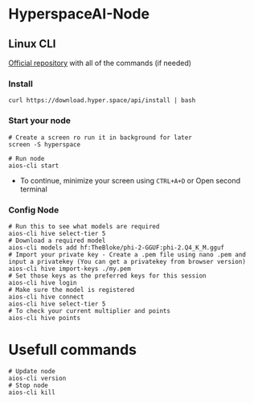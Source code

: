 # HyperspaceAI-Node

## Linux CLI
[Official repository](https://github.com/hyperspaceai/aios-cli?tab=readme-ov-file) with all of the commands (if needed)
### Install
```
curl https://download.hyper.space/api/install | bash
```

### Start your node
```console
# Create a screen ro run it in background for later
screen -S hyperspace

# Run node
aios-cli start
```
* To continue, minimize your screen using `CTRL+A+D` or Open second terminal

### Config Node
```console
# Run this to see what models are required
aios-cli hive select-tier 5
# Download a required model
aios-cli models add hf:TheBloke/phi-2-GGUF:phi-2.Q4_K_M.gguf
# Import your private key - Create a .pem file using nano .pem and input a privatekey (You can get a privatekey from browser version)
aios-cli hive import-keys ./my.pem
# Set those keys as the preferred keys for this session
aios-cli hive login
# Make sure the model is registered
aios-cli hive connect
aios-cli hive select-tier 5
# To check your current multiplier and points
aios-cli hive points
```

# Usefull commands
```console
# Update node
aios-cli version
# Stop node
aios-cli kill
```
